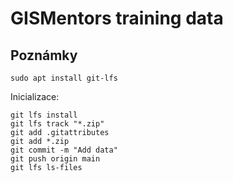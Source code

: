 # GISMentors training data

## Poznámky

```
sudo apt install git-lfs
```

Inicializace:

```
git lfs install
git lfs track "*.zip"
git add .gitattributes
git add *.zip
git commit -m "Add data"
git push origin main
git lfs ls-files
```
